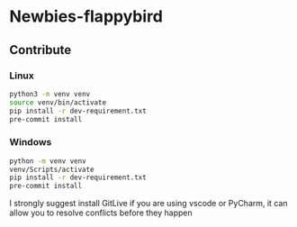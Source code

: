 # Newbies-flappybird

## Contribute

### Linux

```sh
python3 -m venv venv
source venv/bin/activate
pip install -r dev-requirement.txt
pre-commit install
```

### Windows

```sh
python -m venv venv
venv/Scripts/activate
pip install -r dev-requirement.txt
pre-commit install
```

I strongly suggest install GitLive if you are using vscode or PyCharm, it can allow you to resolve conflicts before they happen
